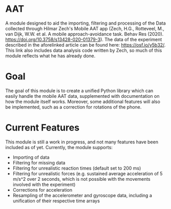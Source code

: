 # AAT

A module designed to aid the importing, filtering and processing of the Data collected through Hilmar Zech's Mobile AAT app (Zech, H.G., Rotteveel, M., van Dijk, W.W. et al. A mobile approach-avoidance task. Behav Res (2020). https://doi.org/10.3758/s13428-020-01379-3). The data of the experiment described in the aforelinked article can be found here: https://osf.io/y5b32/. This link also includes data analysis code written by Zech, so much of this module reflects what he has already done. 

# Goal
The goal of this module is to create a unified Python library which can easily handle the mobile AAT data, supplemented with documentation on how the module itself works. Moreover, some additional features will also be implemented, such as a correction for rotations of the phone. 

# Current Features
This module is still a work in progress, and not many features have been included as of yet. Currently, the module supports:
- Importing of data
- Filtering for missing data
- Filtering for unrealistic reaction times (default set to 200 ms)
- Filtering for unrealistic forces (e.g. sustained average acceleration of 5 m/s^2 over 2 seconds, which is not possible with the movements involved with the experiment)
- Corrections for acceleration
- Resampling of the accelerometer and gyroscope data, including a unification of their respective time arrays
